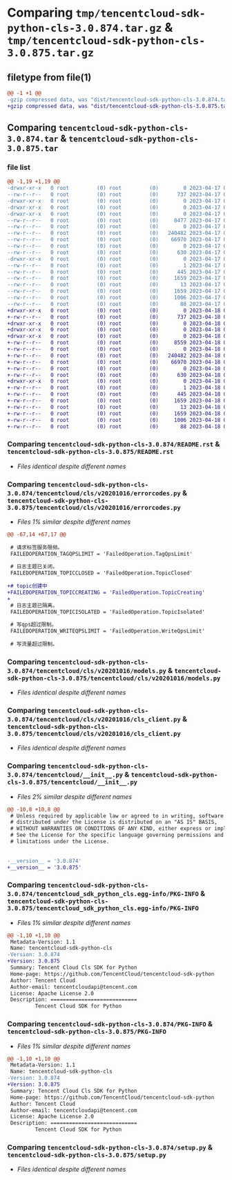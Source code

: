 # Comparing `tmp/tencentcloud-sdk-python-cls-3.0.874.tar.gz` & `tmp/tencentcloud-sdk-python-cls-3.0.875.tar.gz`

## filetype from file(1)

```diff
@@ -1 +1 @@
-gzip compressed data, was "dist/tencentcloud-sdk-python-cls-3.0.874.tar", last modified: Mon Apr 17 00:25:41 2023, max compression
+gzip compressed data, was "dist/tencentcloud-sdk-python-cls-3.0.875.tar", last modified: Tue Apr 18 00:28:55 2023, max compression
```

## Comparing `tencentcloud-sdk-python-cls-3.0.874.tar` & `tencentcloud-sdk-python-cls-3.0.875.tar`

### file list

```diff
@@ -1,19 +1,19 @@
-drwxr-xr-x   0 root         (0) root         (0)        0 2023-04-17 00:25:41.000000 tencentcloud-sdk-python-cls-3.0.874/
--rw-r--r--   0 root         (0) root         (0)      737 2023-04-17 00:25:41.000000 tencentcloud-sdk-python-cls-3.0.874/README.rst
-drwxr-xr-x   0 root         (0) root         (0)        0 2023-04-17 00:25:41.000000 tencentcloud-sdk-python-cls-3.0.874/tencentcloud/
-drwxr-xr-x   0 root         (0) root         (0)        0 2023-04-17 00:25:41.000000 tencentcloud-sdk-python-cls-3.0.874/tencentcloud/cls/
-drwxr-xr-x   0 root         (0) root         (0)        0 2023-04-17 00:25:41.000000 tencentcloud-sdk-python-cls-3.0.874/tencentcloud/cls/v20201016/
--rw-r--r--   0 root         (0) root         (0)     8477 2023-04-17 00:25:41.000000 tencentcloud-sdk-python-cls-3.0.874/tencentcloud/cls/v20201016/errorcodes.py
--rw-r--r--   0 root         (0) root         (0)        0 2023-04-17 00:25:41.000000 tencentcloud-sdk-python-cls-3.0.874/tencentcloud/cls/v20201016/__init__.py
--rw-r--r--   0 root         (0) root         (0)   240482 2023-04-17 00:25:41.000000 tencentcloud-sdk-python-cls-3.0.874/tencentcloud/cls/v20201016/models.py
--rw-r--r--   0 root         (0) root         (0)    66970 2023-04-17 00:25:41.000000 tencentcloud-sdk-python-cls-3.0.874/tencentcloud/cls/v20201016/cls_client.py
--rw-r--r--   0 root         (0) root         (0)        0 2023-04-17 00:25:41.000000 tencentcloud-sdk-python-cls-3.0.874/tencentcloud/cls/__init__.py
--rw-r--r--   0 root         (0) root         (0)      630 2023-04-17 00:25:41.000000 tencentcloud-sdk-python-cls-3.0.874/tencentcloud/__init__.py
-drwxr-xr-x   0 root         (0) root         (0)        0 2023-04-17 00:25:41.000000 tencentcloud-sdk-python-cls-3.0.874/tencentcloud_sdk_python_cls.egg-info/
--rw-r--r--   0 root         (0) root         (0)        1 2023-04-17 00:25:41.000000 tencentcloud-sdk-python-cls-3.0.874/tencentcloud_sdk_python_cls.egg-info/dependency_links.txt
--rw-r--r--   0 root         (0) root         (0)      445 2023-04-17 00:25:41.000000 tencentcloud-sdk-python-cls-3.0.874/tencentcloud_sdk_python_cls.egg-info/SOURCES.txt
--rw-r--r--   0 root         (0) root         (0)     1659 2023-04-17 00:25:41.000000 tencentcloud-sdk-python-cls-3.0.874/tencentcloud_sdk_python_cls.egg-info/PKG-INFO
--rw-r--r--   0 root         (0) root         (0)       13 2023-04-17 00:25:41.000000 tencentcloud-sdk-python-cls-3.0.874/tencentcloud_sdk_python_cls.egg-info/top_level.txt
--rw-r--r--   0 root         (0) root         (0)     1659 2023-04-17 00:25:41.000000 tencentcloud-sdk-python-cls-3.0.874/PKG-INFO
--rw-r--r--   0 root         (0) root         (0)     1006 2023-04-17 00:25:41.000000 tencentcloud-sdk-python-cls-3.0.874/setup.py
--rw-r--r--   0 root         (0) root         (0)       88 2023-04-17 00:25:41.000000 tencentcloud-sdk-python-cls-3.0.874/setup.cfg
+drwxr-xr-x   0 root         (0) root         (0)        0 2023-04-18 00:28:55.000000 tencentcloud-sdk-python-cls-3.0.875/
+-rw-r--r--   0 root         (0) root         (0)      737 2023-04-18 00:28:55.000000 tencentcloud-sdk-python-cls-3.0.875/README.rst
+drwxr-xr-x   0 root         (0) root         (0)        0 2023-04-18 00:28:55.000000 tencentcloud-sdk-python-cls-3.0.875/tencentcloud/
+drwxr-xr-x   0 root         (0) root         (0)        0 2023-04-18 00:28:55.000000 tencentcloud-sdk-python-cls-3.0.875/tencentcloud/cls/
+drwxr-xr-x   0 root         (0) root         (0)        0 2023-04-18 00:28:55.000000 tencentcloud-sdk-python-cls-3.0.875/tencentcloud/cls/v20201016/
+-rw-r--r--   0 root         (0) root         (0)     8559 2023-04-18 00:28:55.000000 tencentcloud-sdk-python-cls-3.0.875/tencentcloud/cls/v20201016/errorcodes.py
+-rw-r--r--   0 root         (0) root         (0)        0 2023-04-18 00:28:55.000000 tencentcloud-sdk-python-cls-3.0.875/tencentcloud/cls/v20201016/__init__.py
+-rw-r--r--   0 root         (0) root         (0)   240482 2023-04-18 00:28:55.000000 tencentcloud-sdk-python-cls-3.0.875/tencentcloud/cls/v20201016/models.py
+-rw-r--r--   0 root         (0) root         (0)    66970 2023-04-18 00:28:55.000000 tencentcloud-sdk-python-cls-3.0.875/tencentcloud/cls/v20201016/cls_client.py
+-rw-r--r--   0 root         (0) root         (0)        0 2023-04-18 00:28:55.000000 tencentcloud-sdk-python-cls-3.0.875/tencentcloud/cls/__init__.py
+-rw-r--r--   0 root         (0) root         (0)      630 2023-04-18 00:28:55.000000 tencentcloud-sdk-python-cls-3.0.875/tencentcloud/__init__.py
+drwxr-xr-x   0 root         (0) root         (0)        0 2023-04-18 00:28:55.000000 tencentcloud-sdk-python-cls-3.0.875/tencentcloud_sdk_python_cls.egg-info/
+-rw-r--r--   0 root         (0) root         (0)        1 2023-04-18 00:28:55.000000 tencentcloud-sdk-python-cls-3.0.875/tencentcloud_sdk_python_cls.egg-info/dependency_links.txt
+-rw-r--r--   0 root         (0) root         (0)      445 2023-04-18 00:28:55.000000 tencentcloud-sdk-python-cls-3.0.875/tencentcloud_sdk_python_cls.egg-info/SOURCES.txt
+-rw-r--r--   0 root         (0) root         (0)     1659 2023-04-18 00:28:55.000000 tencentcloud-sdk-python-cls-3.0.875/tencentcloud_sdk_python_cls.egg-info/PKG-INFO
+-rw-r--r--   0 root         (0) root         (0)       13 2023-04-18 00:28:55.000000 tencentcloud-sdk-python-cls-3.0.875/tencentcloud_sdk_python_cls.egg-info/top_level.txt
+-rw-r--r--   0 root         (0) root         (0)     1659 2023-04-18 00:28:55.000000 tencentcloud-sdk-python-cls-3.0.875/PKG-INFO
+-rw-r--r--   0 root         (0) root         (0)     1006 2023-04-18 00:28:55.000000 tencentcloud-sdk-python-cls-3.0.875/setup.py
+-rw-r--r--   0 root         (0) root         (0)       88 2023-04-18 00:28:55.000000 tencentcloud-sdk-python-cls-3.0.875/setup.cfg
```

### Comparing `tencentcloud-sdk-python-cls-3.0.874/README.rst` & `tencentcloud-sdk-python-cls-3.0.875/README.rst`

 * *Files identical despite different names*

### Comparing `tencentcloud-sdk-python-cls-3.0.874/tencentcloud/cls/v20201016/errorcodes.py` & `tencentcloud-sdk-python-cls-3.0.875/tencentcloud/cls/v20201016/errorcodes.py`

 * *Files 1% similar despite different names*

```diff
@@ -67,14 +67,17 @@
 
 # 请求标签服务限频。
 FAILEDOPERATION_TAGQPSLIMIT = 'FailedOperation.TagQpsLimit'
 
 # 日志主题已关闭。
 FAILEDOPERATION_TOPICCLOSED = 'FailedOperation.TopicClosed'
 
+# topic创建中
+FAILEDOPERATION_TOPICCREATING = 'FailedOperation.TopicCreating'
+
 # 日志主题已隔离。
 FAILEDOPERATION_TOPICISOLATED = 'FailedOperation.TopicIsolated'
 
 # 写qps超过限制。
 FAILEDOPERATION_WRITEQPSLIMIT = 'FailedOperation.WriteQpsLimit'
 
 # 写流量超过限制。
```

### Comparing `tencentcloud-sdk-python-cls-3.0.874/tencentcloud/cls/v20201016/models.py` & `tencentcloud-sdk-python-cls-3.0.875/tencentcloud/cls/v20201016/models.py`

 * *Files identical despite different names*

### Comparing `tencentcloud-sdk-python-cls-3.0.874/tencentcloud/cls/v20201016/cls_client.py` & `tencentcloud-sdk-python-cls-3.0.875/tencentcloud/cls/v20201016/cls_client.py`

 * *Files identical despite different names*

### Comparing `tencentcloud-sdk-python-cls-3.0.874/tencentcloud/__init__.py` & `tencentcloud-sdk-python-cls-3.0.875/tencentcloud/__init__.py`

 * *Files 2% similar despite different names*

```diff
@@ -10,8 +10,8 @@
 # Unless required by applicable law or agreed to in writing, software
 # distributed under the License is distributed on an "AS IS" BASIS,
 # WITHOUT WARRANTIES OR CONDITIONS OF ANY KIND, either express or implied.
 # See the License for the specific language governing permissions and
 # limitations under the License.
 
 
-__version__ = '3.0.874'
+__version__ = '3.0.875'
```

### Comparing `tencentcloud-sdk-python-cls-3.0.874/tencentcloud_sdk_python_cls.egg-info/PKG-INFO` & `tencentcloud-sdk-python-cls-3.0.875/tencentcloud_sdk_python_cls.egg-info/PKG-INFO`

 * *Files 1% similar despite different names*

```diff
@@ -1,10 +1,10 @@
 Metadata-Version: 1.1
 Name: tencentcloud-sdk-python-cls
-Version: 3.0.874
+Version: 3.0.875
 Summary: Tencent Cloud Cls SDK for Python
 Home-page: https://github.com/TencentCloud/tencentcloud-sdk-python
 Author: Tencent Cloud
 Author-email: tencentcloudapi@tencent.com
 License: Apache License 2.0
 Description: ============================
         Tencent Cloud SDK for Python
```

### Comparing `tencentcloud-sdk-python-cls-3.0.874/PKG-INFO` & `tencentcloud-sdk-python-cls-3.0.875/PKG-INFO`

 * *Files 1% similar despite different names*

```diff
@@ -1,10 +1,10 @@
 Metadata-Version: 1.1
 Name: tencentcloud-sdk-python-cls
-Version: 3.0.874
+Version: 3.0.875
 Summary: Tencent Cloud Cls SDK for Python
 Home-page: https://github.com/TencentCloud/tencentcloud-sdk-python
 Author: Tencent Cloud
 Author-email: tencentcloudapi@tencent.com
 License: Apache License 2.0
 Description: ============================
         Tencent Cloud SDK for Python
```

### Comparing `tencentcloud-sdk-python-cls-3.0.874/setup.py` & `tencentcloud-sdk-python-cls-3.0.875/setup.py`

 * *Files identical despite different names*

